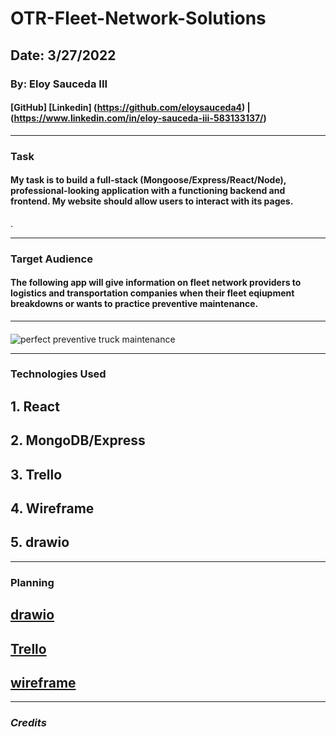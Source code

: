 # OTR-Fleet-Network-Solutions

## Date: 3/27/2022
### By: Eloy Sauceda III
#### [GitHub] [Linkedin] (https://github.com/eloysauceda4) | (https://www.linkedin.com/in/eloy-sauceda-iii-583133137/)
***
### **Task**
####  My task is to build a full-stack (Mongoose/Express/React/Node), professional-looking application with a functioning backend and frontend. My website should allow users to interact with its pages.

.
***
### Target Audience
#### The following app will give information on fleet network providers to logistics and transportation companies when their fleet eqiupment breakdowns or wants to practice preventive maintenance. 
***
####
![perfect preventive truck maintenance](https://res.cloudinary.com/ryder/image/upload/c_fill,f_auto,g_center,h_768,w_1600/v1550243560/Ryder/Ryder-Blog/Hero/Post/Truck%20maintenance%20hoodBIG.jpg)
 ***
### **Technologies Used**
## 1. React
## 2. MongoDB/Express
## 3. Trello
## 4. Wireframe
## 5. drawio
***
### **Planning**
## [drawio](https://app.diagrams.net/#G1pXyOnlHoqxqscjacaj7nNhHVFx1cBNpY)
## [Trello](https://trello.com/b/TNQw9OrH/otr-fleet-network-solutions)
## [wireframe](https://wireframe.cc/a2KwMN)
***
### ***Credits***
##